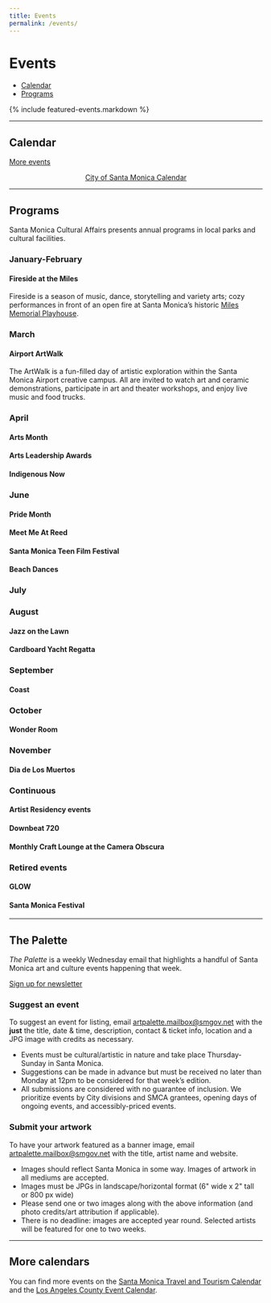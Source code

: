 ```yaml
---
title: Events
permalink: /events/
---
```


Events
======

<nav class="action" markdown="1">

*   [Calendar](/events/calendar/)
*   [Programs](#programs)

</nav>

{% include featured-events.markdown %}


* * *


Calendar <a id="calendar"></a>
------------------------------

<ol
  class="events"
  data-events-types="{{ site.data.event_types | join: "," }}"
  data-events-locations="{{ site.data.event_locations | join: "," }}"
  data-events-limit="6">
</ol>
<script src="/assets/js/events.js"></script>

<p data-events-more class="action" markdown="1" style="visibility: hidden;">

[More events](/events/calendar/)

</p>

<p data-events-fallback style="text-align: center;"><a href="https://www.santamonica.gov/events">City of Santa Monica Calendar</a></p>


* * *


Programs
-----------------------

Santa Monica Cultural Affairs presents annual programs in local parks and cultural facilities.

### January-February

#### Fireside at the Miles

Fireside is a season of music, dance, storytelling and variety arts; cozy performances in front of an open fire at Santa Monica’s historic [Miles Memorial Playhouse](/miles-memorial-playhouse). 

### March

#### Airport ArtWalk

The ArtWalk is a fun-filled day of artistic exploration within the Santa Monica Airport creative campus. All are invited to watch art and ceramic demonstrations, participate in art and theater workshops, and enjoy live music and food trucks.

### April

#### Arts Month

#### Arts Leadership Awards

#### Indigenous Now

### June

#### Pride Month 

#### Meet Me At Reed

#### Santa Monica Teen Film Festival

#### Beach Dances

### July

### August

#### Jazz on the Lawn 

#### Cardboard Yacht Regatta

### September

#### Coast 

### October

#### Wonder Room

### November 

#### Dia de Los Muertos 

### Continuous

#### Artist Residency events
#### Downbeat 720
#### Monthly Craft Lounge at the Camera Obscura

### Retired events

#### GLOW

#### Santa Monica Festival

* * *


The Palette
-----------------------

_The Palette_ is a weekly Wednesday email that highlights a handful of Santa Monica art and culture events happening that week.

<p class="action" markdown="1">

[Sign up for newsletter](http://www.smgov.net/artsignup)

</p>

### Suggest an event

To suggest an event for listing, email [artpalette.mailbox@smgov.net](mailto:artpalette.mailbox@smgov.net) with the **just** the title, date & time, description, contact & ticket info, location and a JPG image with credits as necessary.

*   Events must be cultural/artistic in nature and take place Thursday-Sunday in Santa Monica. 
*   Suggestions can be made in advance but must be received no later than Monday at 12pm to be considered for that week’s edition.
*   All submissions are considered with no guarantee of inclusion. We prioritize events by City divisions and SMCA grantees, opening days of ongoing events, and accessibly-priced events.

### Submit your artwork

To have your artwork featured as a banner image, email [artpalette.mailbox@smgov.net](mailto:artpalette.mailbox@smgov.net) with the title, artist name and website. 

*   Images should reflect Santa Monica in some way. Images of artwork in all mediums are accepted.
*   Images must be JPGs in landscape/horizontal format (6" wide x 2" tall or 800 px wide)
*   Please send one or two images along with the above information (and photo credits/art attribution if applicable).
*   There is no deadline: images are accepted year round. Selected artists will be featured for one to two weeks.

* * *

More calendars
--------------

You can find more events on the [Santa Monica Travel and Tourism Calendar](https://www.santamonica.com/things-to-do/arts-culture/) and the [Los Angeles County Event Calendar](https://www.discoverlosangeles.com/events).

